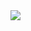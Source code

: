 <a href="https://github.com/anuraghazra/github-readme-stats">
  <img align="center" src="https://github-readme-stats.vercel.app/api/pin/?username=firaenv&repo=github-readme-stats&theme=buefy" />
</a>
